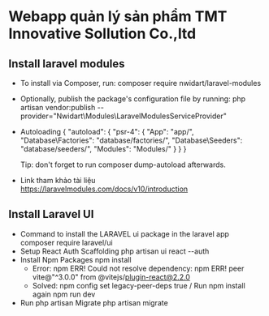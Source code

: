 # Webapp quản lý sản phẩm TMT Innovative Sollution Co.,ltd

## Install laravel modules
- To install via Composer, run: composer require nwidart/laravel-modules

- Optionally, publish the package's configuration file by running: php artisan vendor:publish --provider="Nwidart\Modules\LaravelModulesServiceProvider"

- Autoloading { "autoload": { "psr-4": { "App\": "app/", "Database\Factories\": "database/factories/", "Database\Seeders\": "database/seeders/", "Modules\": "Modules/" } } }

    Tip: don't forget to run composer dump-autoload afterwards.

- Link tham khảo tài liệu https://laravelmodules.com/docs/v10/introduction

## Install Laravel UI
- Command to install the LARAVEL ui package in the laravel app composer require laravel/ui
- Setup React Auth Scaffolding php artisan ui react --auth
- Install Npm Packages npm install 
    + Error: npm ERR! Could not resolve dependency: npm ERR! peer vite@"^3.0.0" from @vitejs/plugin-react@2.2.0 
    + Solved: npm config     set legacy-peer-deps true / Run npm install again npm run dev
- Run php artisan Migrate php artisan migrate

